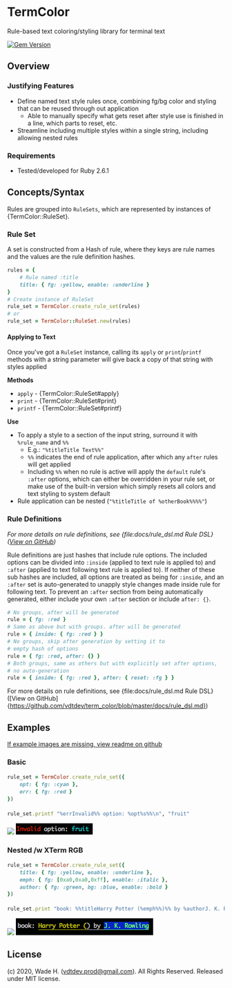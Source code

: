 # TermColor

Rule-based text coloring/styling library for terminal text

[![Gem Version](https://badge.fury.io/rb/term_color.svg)](https://badge.fury.io/rb/term_color)

## Overview

### Justifying Features

- Define named text style rules once, combining fg/bg color and styling that can be reused through out application
    - Able to manually specify what gets reset after style use is finished in a line, which parts to reset, etc.
- Streamline including multiple styles within a single string, including allowing nested rules

### Requirements

- Tested/developed for Ruby 2.6.1

## Concepts/Syntax

Rules are grouped into `RuleSets`, which are represented by instances of {TermColor::RuleSet}.

### Rule Set

A set is constructed from a Hash of rule, where they keys are rule names and the values are the rule definition hashes.

```ruby
rules = {
    # Rule named :title
    title: { fg: :yellow, enable: :underline }
}
# Create instance of RuleSet
rule_set = TermColor.create_rule_set(rules)
# or
rule_set = TermColor::RuleSet.new(rules)
```

#### Applying to Text

Once you've got a `RuleSet` instance, calling its `apply` or `print`/`printf` methods with a string parameter will give back a copy of that string with styles applied

__Methods__

- `apply` - {TermColor::RuleSet#apply}
- `print` - {TermColor::RuleSet#print}
- `printf` - {TermColor::RuleSet#printf}

__Use__

- To apply a style to a section of the input string, surround it with `%rule_name` and `%%`
    - E.g.: `"%titleTitle Text%%"`
    - `%%` indicates the end of rule application, after which any `after` rules will get applied
    - Including `%%` when no rule is active will apply the `default` rule's `:after` options, which can either be overridden in your rule set, or make use of the built-in version which simply resets all colors and text styling to system default
- Rule application can be nested (`"%titleTitle of %otherBook%%%%"`)

### Rule Definitions

_For more details on rule definitions, see {file:docs/rule_dsl.md Rule DSL} ([View on GitHub](https://github.com/vdtdev/term_color/blob/master/docs/rule_dsl.md))_

Rule definitions are just hashes that include rule options. The included options can be divided into `:inside` (applied to text rule is applied to) and `:after` (applied to text following text rule is applied to). If neither of these sub hashes are included, all options are treated as being for `:inside`, and an `:after` set is auto-generated to unapply style changes made inside rule for following text. To prevent an `:after` section from being automatically generated, either include your own `:after` section or include `after: {}`. 

```ruby
# No groups, after will be generated
rule = { fg: :red }
# Same as above but with groups. after will be generated
rule = { inside: { fg: :red } }
# No groups, skip after generation by setting it to 
# empty hash of options
rule = { fg: :red, after: {} }
# Both groups, same as others but with explicitly set after options,
# no auto-generation
rule = { inside: { fg: :red }, after: { reset: :fg } }
```

For more details on rule definitions, see {file:docs/rule_dsl.md Rule DSL} ([View on GitHub]{https://github.com/vdtdev/term_color/blob/master/docs/rule_dsl.md})

## Examples

[If example images are missing, view readme on github](https://github.com/vdtdev/term_color/blob/master/README.md)

### Basic

```ruby
rule_set = TermColor.create_rule_set({
    opt: { fg: :cyan },
    err: { fg: :red }
})

rule_set.printf "%errInvalid%% option: %opt%s%%\n", "fruit"
```

![](./file/docs/example_1.png)
![](./docs/example_1.png)

### Nested /w XTerm RGB

```ruby
rule_set = TermColor.create_rule_set({
    title: { fg: :yellow, enable: :underline },
    emph: { fg: [0xa0,0xa0,0xff], enable: :italic },
    author: { fg: :green, bg: :blue, enable: :bold }
})

rule_set.print "book: %%titleHarry Potter (%emph%%)%% by %authorJ. K. Rowling%%\n"
```

![](./file/docs/example_2.png)
![](./docs/example_2.png)

## License

(c) 2020, Wade H. (vdtdev.prod@gmail.com). All Rights Reserved. Released under MIT license.